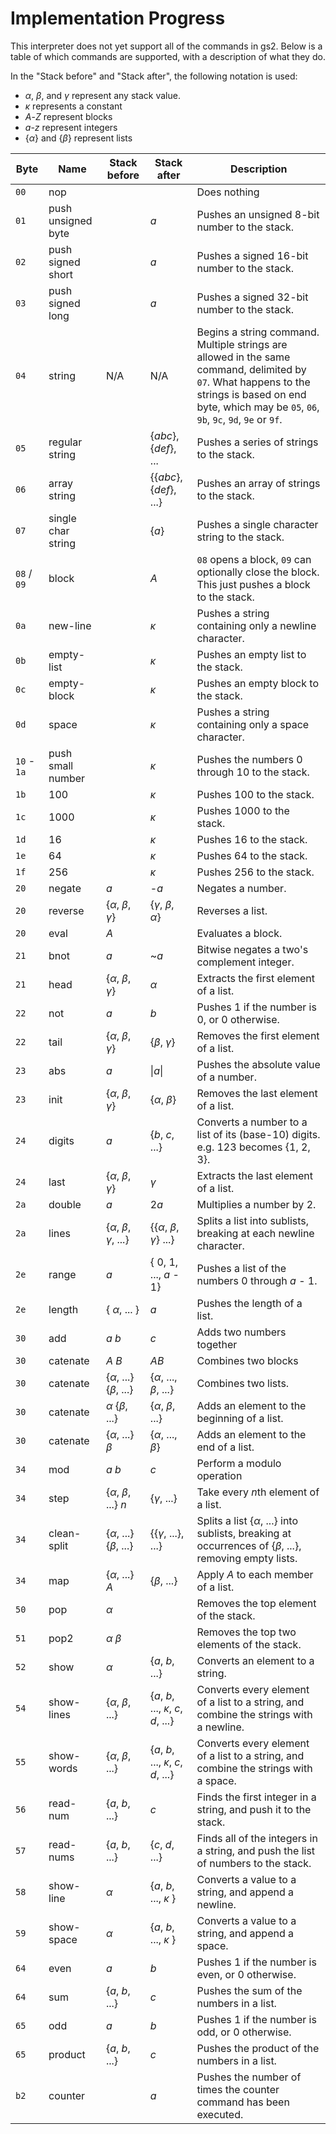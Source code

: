 # Implementation Progress

This interpreter does not yet support all of the commands in gs2. Below is a table of which commands are supported, with a description of what they do.

In the "Stack before" and "Stack after", the following notation is used:
* *α*, *β*, and *γ* represent any stack value. 
* *κ* represents a constant
* *A*-*Z* represent blocks
* *a*-*z* represent integers
* {*α*} and {*β*} represent lists

| Byte | Name | Stack before | Stack after | Description |
|------|------|--------------|-------------|-------------|
| `00` | nop | | | Does nothing |
| `01` | push unsigned byte | | *a* | Pushes an unsigned 8-bit number to the stack. |
| `02` | push signed short | | *a* | Pushes a signed 16-bit number to the stack. |
| `03` | push signed long | | *a* | Pushes a signed 32-bit number to the stack. |
| `04` | string | N/A | N/A | Begins a string command. Multiple strings are allowed in the same command, delimited by `07`. What happens to the strings is based on end byte, which may be `05`, `06`, `9b`, `9c`, `9d`, `9e` or `9f`. |
| `05` | regular string | | {*abc*}, {*def*}, ... | Pushes a series of strings to the stack. | 
| `06` | array string | | {{*abc*}, {*def*}, ...} | Pushes an array of strings to the stack. |
| `07` | single char string | | {*a*} | Pushes a single character string to the stack. |
| `08` / `09` | block | | *A* | `08` opens a block, `09` can optionally close the block. This just pushes a block to the stack. |
| `0a` | new-line | | *κ* | Pushes a string containing only a newline character. |
| `0b` | empty-list | | *κ* | Pushes an empty list to the stack. |
| `0c` | empty-block | | *κ* | Pushes an empty block to the stack. |
| `0d` | space | | *κ* | Pushes a string containing only a space character. |
| `10` - `1a` | push small number | | *κ* | Pushes the numbers 0 through 10 to the stack. | 
| `1b` | 100 | | *κ* | Pushes 100 to the stack. |
| `1c` | 1000 | | *κ* | Pushes 1000 to the stack. |
| `1d` | 16 | | *κ* | Pushes 16 to the stack. |
| `1e` | 64 | | *κ* | Pushes 64 to the stack. |
| `1f` | 256 | | *κ* | Pushes 256 to the stack. |
| `20` | negate | *a* | -*a* | Negates a number. |
| `20` | reverse | {*α*, *β*, *γ*} | {*γ*, *β*, *α*} | Reverses a list. |
| `20` | eval | *A* | | Evaluates a block. |
| `21` | bnot | *a* | ~*a* | Bitwise negates a two's complement integer. |
| `21` | head | {*α*, *β*, *γ*} | *α* | Extracts the first element of a list. |
| `22` | not | *a* | *b* | Pushes 1 if the number is 0, or 0 otherwise. |
| `22` | tail | {*α*, *β*, *γ*} | {*β*, *γ*} | Removes the first element of a list. |
| `23` | abs | *a* | \|*a*\| | Pushes the absolute value of a number. |
| `23` | init | {*α*, *β*, *γ*} | {*α*, *β*} | Removes the last element of a list. |
| `24` | digits | *a* | {*b*, *c*, ...} | Converts a number to a list of its (base-10) digits. e.g. 123 becomes {1, 2, 3}. |
| `24` | last | {*α*, *β*, *γ*} | *γ* | Extracts the last element of a list. |
| `2a` | double | *a* | 2*a* | Multiplies a number by 2. |
| `2a` | lines | {*α*, *β*, *γ*, ...} | {{*α*, *β*, *γ*} ...} | Splits a list into sublists, breaking at each newline character. |
| `2e` | range | *a* | { 0, 1, ..., *a* - 1} | Pushes a list of the numbers 0 through *a* - 1. |
| `2e` | length | { *α*, ... } | *a* | Pushes the length of a list. |
| `30` | add | *a* *b* | *c* | Adds two numbers together |
| `30` | catenate | *A* *B* | *AB* | Combines two blocks | 
| `30` | catenate | {*α*, ...} {*β*, ...} | {*α*, ..., *β*, ...} | Combines two lists. | 
| `30` | catenate | *α* {*β*, ...} |  {*α*, *β*, ...} | Adds an element to the beginning of a list. |
| `30` | catenate |  {*α*, ...} *β* |  {*α*, ..., *β*} | Adds an element to the end of a list. |
| `34` | mod | *a* *b* | *c* | Perform a modulo operation |
| `34` | step | {*α*, *β*, ...} *n* | {*γ*, ...} | Take every *n*th element of a list. |
| `34` | clean-split | {*α*, ...} {*β*, ...} | {{*γ*, ...}, ...} | Splits a list {*α*, ...} into sublists, breaking at occurrences of {*β*, ...}, removing empty lists. |
| `34` |  map | {*α*, ...} *A* | {*β*, ...} | Apply *A* to each member of a list. |
| `50` | pop | *α* | | Removes the top element of the stack. |
| `51` | pop2 | *α* *β* | | Removes the top two elements of the stack. |
| `52` | show | *α* | {*a*, *b*, ...} | Converts an element to a string. |
| `54` | show-lines | {*α*, *β*, ...} | {*a*, *b*, ..., *κ*, *c*, *d*, ...} | Converts every element of a list to a string, and combine the strings with a newline. |
| `55` | show-words | {*α*, *β*, ...} | {*a*, *b*, ..., *κ*, *c*, *d*, ...} | Converts every element of a list to a string, and combine the strings with a space. |
| `56` | read-num | {*a*, *b*, ...} | *c* | Finds the first integer in a string, and push it to the stack. |
| `57` | read-nums | {*a*, *b*, ...} | {*c*, *d*, ...} | Finds all of the integers in a string, and push the list of numbers to the stack. |
| `58` | show-line | *α* | {*a*, *b*, ..., *κ* } | Converts a value to a string, and append a newline. |
| `59` | show-space | *α* | {*a*, *b*, ..., *κ* } | Converts a value to a string, and append a space. |
| `64` | even | *a* | *b* | Pushes 1 if the number is even, or 0 otherwise. |
| `64` | sum | {*a*, *b*, ...} | *c* | Pushes the sum of the numbers in a list. |
| `65` | odd | *a* | *b* | Pushes 1 if the number is odd, or 0 otherwise. |
| `65` | product | {*a*, *b*, ...} | *c* | Pushes the product of the numbers in a list. |
| `b2` | counter | | *a* | Pushes the number of times the counter command has been executed. |
